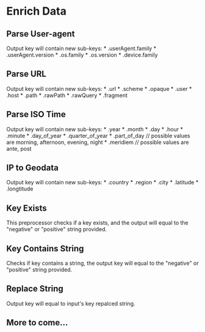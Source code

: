 # Enrich Data

## Parse User-agent
Output key will contain new sub-keys:
	* .userAgent.family
	* .userAgent.version
	* .os.family
	* .os.version
	* .device.family

## Parse URL
Output key will contain new sub-keys:
	* .url
	* .scheme
	* .opaque
	* .user
	* .host
	* .path
	* .rawPath
	* .rawQuery
	* .fragment

## Parse ISO Time
Output key will contain new sub-keys:
	* .year
	* .month
	* .day
	* .hour
	* .minute
	* .day_of_year
	* .quarter_of_year
	* .part_of_day // possible values are morning, afternoon, evening, night
	* .meridiem // possible values are ante, post

## IP to Geodata
Output key will contain new sub-keys:
	* .country
	* .region
	* .city
	* .latitude
	* .longtitude

## Key Exists
This preprocessor checks if a key exists, and the output will equal to the "negative" or "positive" string provided.

## Key Contains String
Checks if key contains a string, the output key will equal to the "negative" or "positive" string provided.

## Replace String
Output key will equal to input's key repalced string.

## More to come...